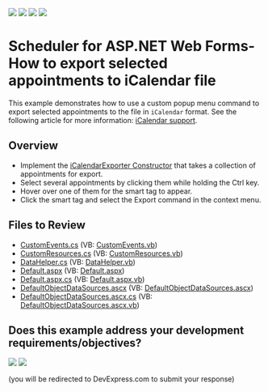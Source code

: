<!-- default badges list -->
![](https://img.shields.io/endpoint?url=https://codecentral.devexpress.com/api/v1/VersionRange/128546782/15.2.4%2B)
[![](https://img.shields.io/badge/Open_in_DevExpress_Support_Center-FF7200?style=flat-square&logo=DevExpress&logoColor=white)](https://supportcenter.devexpress.com/ticket/details/E80006)
[![](https://img.shields.io/badge/📖_How_to_use_DevExpress_Examples-e9f6fc?style=flat-square)](https://docs.devexpress.com/GeneralInformation/403183)
[![](https://img.shields.io/badge/💬_Leave_Feedback-feecdd?style=flat-square)](#does-this-example-address-your-development-requirementsobjectives)
<!-- default badges end -->
# Scheduler for ASP.NET Web Forms- How to export selected appointments to iCalendar file

This example demonstrates how to use a custom popup menu command to export selected appointments to the file in `iCalendar` format. See the following article for more information: [iCalendar support](https://docs.devexpress.com/AspNet/4864/components/scheduler/concepts/icalendar-support).

## Overview

* Implement the [iCalendarExporter Constructor](https://docs.devexpress.com/CoreLibraries/DevExpress.XtraScheduler.iCalendar.iCalendarExporter.-ctor.overloads) that takes a collection of appointments for export.
* Select several appointments by clicking them while holding the Ctrl key.
* Hover over one of them for the smart tag to appear.
* Click the smart tag and select the Export command in the context menu.

## Files to Review

* [CustomEvents.cs](./CS/App_Code/CustomEvents.cs) (VB: [CustomEvents.vb](./VB/App_Code/CustomEvents.vb))
* [CustomResources.cs](./CS/App_Code/CustomResources.cs) (VB: [CustomResources.vb](./VB/App_Code/CustomResources.vb))
* [DataHelper.cs](./CS/App_Code/DataHelper.cs) (VB: [DataHelper.vb](./VB/App_Code/DataHelper.vb))
* [Default.aspx](./CS/Default.aspx) (VB: [Default.aspx](./VB/Default.aspx))
* [Default.aspx.cs](./CS/Default.aspx.cs) (VB: [Default.aspx.vb](./VB/Default.aspx.vb))
* [DefaultObjectDataSources.ascx](./CS/DefaultObjectDataSources.ascx) (VB: [DefaultObjectDataSources.ascx](./VB/DefaultObjectDataSources.ascx))
* [DefaultObjectDataSources.ascx.cs](./CS/DefaultObjectDataSources.ascx.cs) (VB: [DefaultObjectDataSources.ascx.vb](./VB/DefaultObjectDataSources.ascx.vb))
<!-- feedback -->
## Does this example address your development requirements/objectives?

[<img src="https://www.devexpress.com/support/examples/i/yes-button.svg"/>](https://www.devexpress.com/support/examples/survey.xml?utm_source=github&utm_campaign=asp-net-web-forms-scheduler-export-appointments-to-icalendar-file&~~~was_helpful=yes) [<img src="https://www.devexpress.com/support/examples/i/no-button.svg"/>](https://www.devexpress.com/support/examples/survey.xml?utm_source=github&utm_campaign=asp-net-web-forms-scheduler-export-appointments-to-icalendar-file&~~~was_helpful=no)

(you will be redirected to DevExpress.com to submit your response)
<!-- feedback end -->
